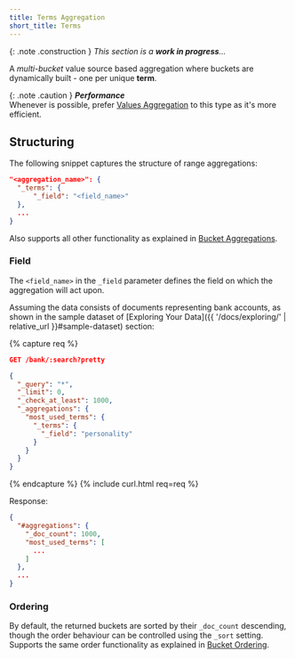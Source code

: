 ```yaml
---
title: Terms Aggregation
short_title: Terms
---
```


{: .note .construction }
_This section is a **work in progress**..._


A _multi-bucket_ value source based aggregation where buckets are dynamically
built - one per unique **term**.

{: .note .caution }
**_Performance_**<br>
Whenever is possible, prefer [Values Aggregation](../values-aggregation) to this type as
it's more efficient.


## Structuring

The following snippet captures the structure of range aggregations:

```json
"<aggregation_name>": {
  "_terms": {
      "_field": "<field_name>"
  },
  ...
}
```

Also supports all other functionality as explained in [Bucket Aggregations](..#structuring).

### Field

The `<field_name>` in the `_field` parameter defines the field on which the
aggregation will act upon.

Assuming the data consists of documents representing bank accounts, as shown in
the sample dataset of [Exploring Your Data]({{ '/docs/exploring/' | relative_url }}#sample-dataset)
section:

{% capture req %}

```json
GET /bank/:search?pretty

{
  "_query": "*",
  "_limit": 0,
  "_check_at_least": 1000,
  "_aggregations": {
    "most_used_terms": {
      "_terms": {
        "_field": "personality"
      }
    }
  }
}
```
{% endcapture %}
{% include curl.html req=req %}

Response:

```json
{
  "#aggregations": {
    "_doc_count": 1000,
    "most_used_terms": [
      ...
    ]
  },
  ...
}
```

### Ordering

By default, the returned buckets are sorted by their `_doc_count` descending,
though the order behaviour can be controlled using the `_sort` setting. Supports
the same order functionality as explained in [Bucket Ordering](..#ordering).
